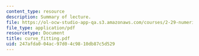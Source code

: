 ```yaml
---
content_type: resource
description: Summary of lecture.
file: https://ol-ocw-studio-app-qa.s3.amazonaws.com/courses/2-29-numerical-marine-hydrodynamics-13-024-spring-2003/247afda004ac97d04c9810db87c5d529_curve_fitting.pdf
file_type: application/pdf
resourcetype: Document
title: curve_fitting.pdf
uid: 247afda0-04ac-97d0-4c98-10db87c5d529
---
```

